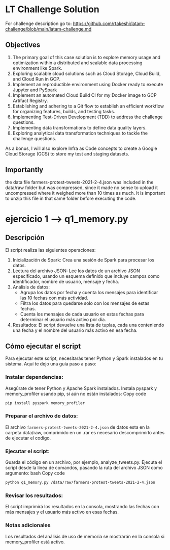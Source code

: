 # LT Challenge Solution

For challenge description go to: https://github.com/rtakeshi/latam-challenge/blob/main/latam-challenge.md

## Objectives

1. The primary goal of this case solution is to explore memory usage and optimization within a distributed and scalable data processing environment like Spark.
2. Exploring scalable cloud solutions such as Cloud Storage, Cloud Build, and Cloud Run in GCP.
3. Implement an reproductible environment using Docker ready to execute Jupyter and PySpark
4. Implement an automated Cloud Build CI for my Docker image to GCP Artifact Registry.
5. Establishing and adhering to a Git flow to establish an efficient workflow for organizing features, builds, and testing tasks.
6. Implementing Test-Driven Development (TDD) to address the challenge questions.
7. Implementing data transformations to define data quality layers.
8. Exploring analytical data transformation techniques to tackle the challenge questions.

As a bonus, I will also explore Infra as Code concepts to create a Google Cloud Storage (GCS) to store my test and staging datasets.

## Importantly
the data file farmers-protest-tweets-2021-2-4.json was included in the data/raw folder but was compressed, since it made no sense to upload it uncompressed where it weighed more than 10 times as much. It is important to unzip this file in that same folder before executing the code.

# ejercicio 1 --> q1_memory.py

## Descripción
El script realiza las siguientes operaciones:

1. Inicialización de Spark: Crea una sesión de Spark para procesar los datos.
2. Lectura del archivo JSON: Lee los datos de un archivo JSON especificado, usando un esquema definido que incluye campos como identificador, nombre de usuario, mensaje y fecha.
3. Análisis de datos:
    - Agrupa los datos por fecha y cuenta los mensajes para identificar las 10 fechas con más actividad.
    - Filtra los datos para quedarse solo con los mensajes de estas fechas.
    - Cuenta los mensajes de cada usuario en estas fechas para determinar el usuario más activo por día.
4. Resultados: El script devuelve una lista de tuplas, cada una conteniendo una fecha y el nombre del usuario más activo en esa fecha.

## Cómo ejecutar el script
Para ejecutar este script, necesitarás tener Python y Spark instalados en tu sistema. Aquí te dejo una guía paso a paso:

### Instalar dependencias:
Asegúrate de tener Python y Apache Spark instalados.
Instala pyspark y memory_profiler usando pip, si aún no están instalados:
Copy code
```bash 
pip install pyspark memory_profiler
```

### Preparar el archivo de datos:
El archivo ```farmers-protest-tweets-2021-2-4.json``` de datos esta en la carpeta data/raw, comprimido en un .rar es necesario descomprimirlo antes de ejecutar el codigo.

### Ejecutar el script:
Guarda el código en un archivo, por ejemplo, analyze_tweets.py.
Ejecuta el script desde la línea de comandos, pasando la ruta del archivo JSON como argumento:
bash
Copy code
```bash 
python q1_memory.py /data/raw/farmers-protest-tweets-2021-2-4.json
```

### Revisar los resultados:
El script imprimirá los resultados en la consola, mostrando las fechas con más mensajes y el usuario más activo en esas fechas.

### Notas adicionales
Los resultados del análisis de uso de memoria se mostrarán en la consola si memory_profiler está activo.

